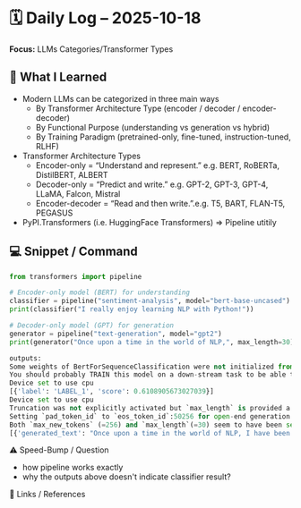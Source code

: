 # 🗓️ Daily Log – 2025-10-18

**Focus:** LLMs Categories/Transformer Types

## 🧠 What I Learned
- Modern LLMs can be categorized in three main ways
    - By Transformer Architecture Type (encoder / decoder / encoder-decoder)
    - By Functional Purpose (understanding vs generation vs hybrid)
    - By Training Paradigm (pretrained-only, fine-tuned, instruction-tuned, RLHF)
- Transformer Architecture Types
    - Encoder-only = “Understand and represent.” e.g. BERT, RoBERTa, DistilBERT, ALBERT
	- Decoder-only = “Predict and write.” e.g. GPT-2, GPT-3, GPT-4, LLaMA, Falcon, Mistral
	- Encoder-decoder = “Read and then write.”.e.g. T5, BART, FLAN-T5, PEGASUS
-  PyPI.Transformers (i.e. HuggingFace Transformers) => Pipeline utitily


## 💻 Snippet / Command
```py
from transformers import pipeline

# Encoder-only model (BERT) for understanding
classifier = pipeline("sentiment-analysis", model="bert-base-uncased")
print(classifier("I really enjoy learning NLP with Python!"))

# Decoder-only model (GPT) for generation
generator = pipeline("text-generation", model="gpt2")
print(generator("Once upon a time in the world of NLP,", max_length=30))

outputs:
Some weights of BertForSequenceClassification were not initialized from the model checkpoint at bert-base-uncased and are newly initialized: ['classifier.bias', 'classifier.weight']
You should probably TRAIN this model on a down-stream task to be able to use it for predictions and inference.
Device set to use cpu
[{'label': 'LABEL_1', 'score': 0.6108905673027039}]
Device set to use cpu
Truncation was not explicitly activated but `max_length` is provided a specific value, please use `truncation=True` to explicitly truncate examples to max length. Defaulting to 'longest_first' truncation strategy. If you encode pairs of sequences (GLUE-style) with the tokenizer you can select this strategy more precisely by providing a specific strategy to `truncation`.
Setting `pad_token_id` to `eos_token_id`:50256 for open-end generation.
Both `max_new_tokens` (=256) and `max_length`(=30) seem to have been set. `max_new_tokens` will take precedence. Please refer to the documentation for more information. (https://huggingface.co/docs/transformers/main/en/main_classes/text_generation)
[{'generated_text': "Once upon a time in the world of NLP, I have been called by many names.\n\nI am the one who can bring about the transformation of the world of NLP. I am the one that makes the world a better place. I am the one that will end wars and keep human lives alive, that will make society safer, that will make the world a better place. I am the one that will bring about the end of the world of NLP and start a new era of peace. I am the one that will bring about the end of the world of NLP and start an international movement to end the war on drugs. I am the one that will bring about the end of the world of NLP and will stop the war on drugs and start a new era of peace. I am the one that will bring about the end of the world of NLP and will stop the war on drugs and start an international movement to end the war on poverty.\n\nI am the one that will bring about the end of the world of NLP and start an international movement to end the war on poverty and end the war on drugs. I'm the one that will bring about the end of the world of NLP and end the war on drug. I'm the one who will bring about the end of"}]
```

⚠️ Speed-Bump / Question
- how pipeline works exactly
- why the outputs above doesn't indicate classifier result?

🔗 Links / References
	
